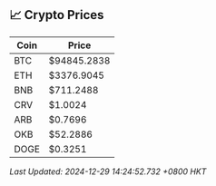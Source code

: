 ## 📈 Crypto Prices

| Coin | Price |
| ---- | ----- |
| BTC | $94845.2838 |
| ETH | $3376.9045 |
| BNB | $711.2488 |
| CRV | $1.0024 |
| ARB | $0.7696 |
| OKB | $52.2886 |
| DOGE | $0.3251 |

_Last Updated: 2024-12-29 14:24:52.732 +0800 HKT_